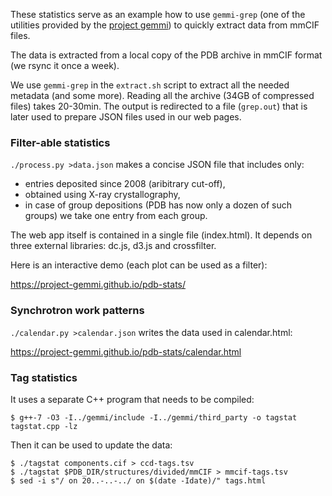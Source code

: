 
These statistics serve as an example how to use `gemmi-grep`
 (one of the utilities provided by the [project gemmi][1])
 to quickly extract data from mmCIF files.

The data is extracted from a local copy of the PDB archive in mmCIF format
(we rsync it once a week).

We use `gemmi-grep` in the `extract.sh` script to extract all the needed
metadata (and some more).
Reading all the archive (34GB of compressed files) takes 20-30min.
The output is redirected to a file (`grep.out`) that is later used
to prepare JSON files used in our web pages.

### Filter-able statistics

`./process.py >data.json` makes a concise JSON file that includes only:

* entries deposited since 2008 (aribitrary cut-off),
* obtained using X-ray crystallography,
* in case of group depositions (PDB has now only a dozen of such groups)
  we take one entry from each group.

The web app itself is contained in a single file (index.html).
It depends on three external libraries: dc.js, d3.js and crossfilter.

Here is an interactive demo (each plot can be used as a filter):

https://project-gemmi.github.io/pdb-stats/

### Synchrotron work patterns

`./calendar.py >calendar.json` writes the data used in calendar.html:

https://project-gemmi.github.io/pdb-stats/calendar.html

### Tag statistics

It uses a separate C++ program that needs to be compiled:

    $ g++-7 -O3 -I../gemmi/include -I../gemmi/third_party -o tagstat tagstat.cpp -lz

Then it can be used to update the data:

    $ ./tagstat components.cif > ccd-tags.tsv
    $ ./tagstat $PDB_DIR/structures/divided/mmCIF > mmcif-tags.tsv
    $ sed -i s"/ on 20..-..-../ on $(date -Idate)/" tags.html

[1]: https://project-gemmi.github.io/
